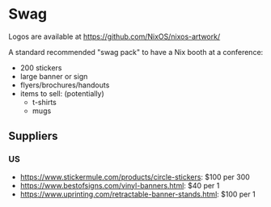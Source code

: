 # Swag

Logos are available at https://github.com/NixOS/nixos-artwork/

A standard recommended "swag pack" to have a Nix booth at a conference:
- 200 stickers
- large banner or sign
- flyers/brochures/handouts
- items to sell: (potentially)
    - t-shirts
    - mugs


## Suppliers

### US
- https://www.stickermule.com/products/circle-stickers: $100 per 300
- https://www.bestofsigns.com/vinyl-banners.html: $40 per 1
- https://www.uprinting.com/retractable-banner-stands.html: $100 per 1

